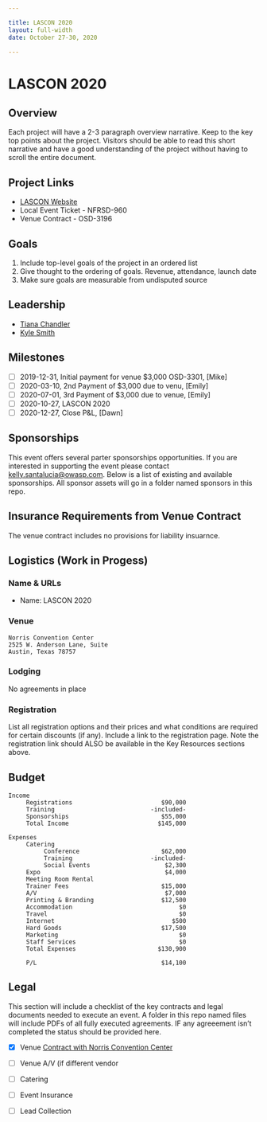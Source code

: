 ```yaml
---

title: LASCON 2020
layout: full-width
date: October 27-30, 2020

---
```

# LASCON 2020

## Overview

Each project will have a 2-3 paragraph overview narrative. Keep to the key top points about the project. Visitors should be able to read this short narrative and have a good understanding of the project without having to scroll the entire document.

## Project Links

- [LASCON Website](https://lascon.org/)
- Local Event Ticket - NFRSD-960
- Venue Contract - OSD-3196

## Goals

1. Include top-level goals of the project in an ordered list
2. Give thought to the ordering of goals. Revenue, attendance, launch date
3. Make sure goals are measurable from undisputed source

## Leadership

* [Tiana Chandler](mailto:tiana.chandler@owasp.org?subject=LASCON%20Project)
* [Kyle Smith](mailto:kyle.smith@owasp.org?subject=LASCON%20Project)

## Milestones

* [ ] 2019-12-31, Initial payment for venue $3,000 OSD-3301, [Mike]
* [ ] 2020-03-10, 2nd Payment of $3,000 due to venu, [Emily]
* [ ] 2020-07-01, 3rd Payment of $3,000 due to venue, [Emily]
* [ ] 2020-10-27, LASCON 2020
* [ ] 2020-12-27, Close P&L, [Dawn]

## Sponsorships

This event offers several parter sponsorships opportunities.  If you are interested in supporting the event please contact [kelly.santalucia@owasp.com](mailto:kelly.santalucai@owasp.com). Below is a list of existing and available sponsorships. All sponsor assets will go in a folder named sponsors in this repo. 


## Insurance Requirements from Venue Contract
The venue contract includes no provisions for liability insuarnce.

## Logistics  (Work in Progess)

### Name & URLs

* Name: LASCON 2020

### Venue

```
Norris Convention Center
2525 W. Anderson Lane, Suite
Austin, Texas 78757
```

### Lodging 

No agreements in place

### Registration 

List all registration options and their prices and what conditions are required for certain discounts (if any). Include a link to the registration page. Note the registration link should ALSO be available in the Key Resources sections above.

## Budget

```
Income                                            
     Registrations                         $90,000
     Training                           -included-
     Sponsorships                          $55,000
     Total Income                         $145,000
                                                  
Expenses                                          
     Catering                                     
          Conference                       $62,000
          Training                      -included-
          Social Events                     $2,300
     Expo                                   $4,000
     Meeting Room Rental                          
     Trainer Fees                          $15,000
     A/V                                    $7,000
     Printing & Branding                   $12,500
     Accommodation                              $0
     Travel                                     $0
     Internet                                 $500
     Hard Goods                            $17,500
     Marketing                                  $0
     Staff Services                             $0
     Total Expenses                       $130,900
                                                  
     P/L                                   $14,100
```

## Legal

This section will include a checklist of the key contracts and legal documents needed to execute an event. A folder in this repo named files will include PDFs of all fully executed agreements. IF any agreeement isn’t completed the status should be provided here.

* [x] Venue [Contract with Norris Convention Center](https://owasporg.atlassian.net/browse/OSD-3196?atlOrigin=eyJpIjoiYTZmMWI5OTg5Mzc3NDJmZGI1MTU5ZTliNzBiMmNjZjYiLCJwIjoiaiJ9)
* [ ] Venue A/V (if different vendor
* [ ] Catering
* [ ] Event Insurance 
* [ ] Lead Collection 


